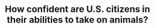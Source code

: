 ---
src: '/images/Animals.png' 
title: 'How confident are U.S. citizens in their abilities to take on animals?'
url: 'https://public.tableau.com/profile/moises.figueroa#!/vizhome/Book2_16212915591980/Dashboard1'
heading: 'dataviz'
content: 'Proportional Area Chart that shows the difference in perceived fighting abilites between men and women.'
---
